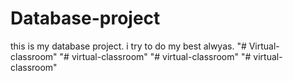 # Database-project
this is my database project. i try to do my best alwyas.
"# Virtual-classroom" 
"# virtual-classroom" 
"# virtual-classroom" 
"# virtual-classroom" 
